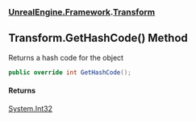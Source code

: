 ### [UnrealEngine.Framework](UnrealEngine_Framework.md 'UnrealEngine.Framework').[Transform](Transform.md 'UnrealEngine.Framework.Transform')
## Transform.GetHashCode() Method
Returns a hash code for the object  
```csharp
public override int GetHashCode();
```
#### Returns
[System.Int32](https://docs.microsoft.com/en-us/dotnet/api/System.Int32 'System.Int32')  
